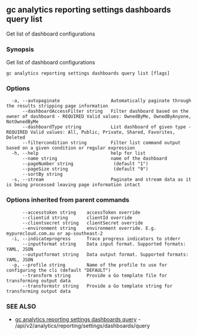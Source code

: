 ## gc analytics reporting settings dashboards query list

Get list of dashboard configurations

### Synopsis

Get list of dashboard configurations

```
gc analytics reporting settings dashboards query list [flags]
```

### Options

```
  -a, --autopaginate                   Automatically paginate through the results stripping page information
      --dashboardAccessFilter string   Filter dashboard based on the owner of dashboard - REQUIRED Valid values: OwnedByMe, OwnedByAnyone, NotOwnedByMe
      --dashboardType string           List dashboard of given type - REQUIRED Valid values: All, Public, Private, Shared, Favorites, Deleted
      --filtercondition string         Filter list command output based on a given condition or regular expression
  -h, --help                           help for list
      --name string                    name of the dashboard
      --pageNumber string               (default "1")
      --pageSize string                 (default "9")
      --sortBy string                  
  -s, --stream                         Paginate and stream data as it is being processed leaving page information intact
```

### Options inherited from parent commands

```
      --accesstoken string    accessToken override
      --clientid string       clientId override
      --clientsecret string   clientSecret override
      --environment string    environment override. E.g. mypurecloud.com.au or ap-southeast-2
  -i, --indicateprogress      Trace progress indicators to stderr
      --inputformat string    Data input format. Supported formats: YAML, JSON
      --outputformat string   Data output format. Supported formats: YAML, JSON
  -p, --profile string        Name of the profile to use for configuring the cli (default "DEFAULT")
      --transform string      Provide a Go template file for transforming output data
      --transformstr string   Provide a Go template string for transforming output data
```

### SEE ALSO

* [gc analytics reporting settings dashboards query](gc_analytics_reporting_settings_dashboards_query.html)	 - /api/v2/analytics/reporting/settings/dashboards/query


